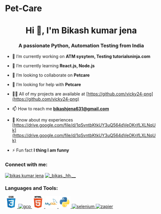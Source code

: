 # Pet-Care<h1 align="center">Hi 👋, I'm Bikash kumar jena</h1>
<h3 align="center">A passionate Python, Automation Testing from India</h3>

- 🔭 I’m currently working on **ATM sysytem, Testing tutorialsninja.com**

- 🌱 I’m currently learning **React.js, Node.js**

- 👯 I’m looking to collaborate on **Petcare**

- 🤝 I’m looking for help with **Petcare**

- 👨‍💻 All of my projects are available at [https://github.com/vicky24-png](https://github.com/vicky24-png)

- 📫 How to reach me **bikashjena631@gmail.com**

- 📄 Know about my experiences [https://drive.google.com/file/d/1qSvntbKtkUY3uQ564dVeOKrjfLXLNqUk](https://drive.google.com/file/d/1qSvntbKtkUY3uQ564dVeOKrjfLXLNqUk)

- ⚡ Fun fact **I thing I am funny**

<h3 align="left">Connect with me:</h3>
<p align="left">
<a href="https://linkedin.com/in/bikas kumar jena" target="blank"><img align="center" src="https://raw.githubusercontent.com/rahuldkjain/github-profile-readme-generator/master/src/images/icons/Social/linked-in-alt.svg" alt="bikas kumar jena" height="30" width="40" /></a>
<a href="https://instagram.com/_bikas._hh.__" target="blank"><img align="center" src="https://raw.githubusercontent.com/rahuldkjain/github-profile-readme-generator/master/src/images/icons/Social/instagram.svg" alt="_bikas._hh.__" height="30" width="40" /></a>
</p>

<h3 align="left">Languages and Tools:</h3>
<p align="left"> <a href="https://www.w3schools.com/css/" target="_blank" rel="noreferrer"> <img src="https://raw.githubusercontent.com/devicons/devicon/master/icons/css3/css3-original-wordmark.svg" alt="css3" width="40" height="40"/> </a> <a href="https://cloud.google.com" target="_blank" rel="noreferrer"> <img src="https://www.vectorlogo.zone/logos/google_cloud/google_cloud-icon.svg" alt="gcp" width="40" height="40"/> </a> <a href="https://www.w3.org/html/" target="_blank" rel="noreferrer"> <img src="https://raw.githubusercontent.com/devicons/devicon/master/icons/html5/html5-original-wordmark.svg" alt="html5" width="40" height="40"/> </a> <a href="https://www.mysql.com/" target="_blank" rel="noreferrer"> <img src="https://raw.githubusercontent.com/devicons/devicon/master/icons/mysql/mysql-original-wordmark.svg" alt="mysql" width="40" height="40"/> </a> <a href="https://www.python.org" target="_blank" rel="noreferrer"> <img src="https://raw.githubusercontent.com/devicons/devicon/master/icons/python/python-original.svg" alt="python" width="40" height="40"/> </a> <a href="https://www.selenium.dev" target="_blank" rel="noreferrer"> <img src="https://raw.githubusercontent.com/detain/svg-logos/780f25886640cef088af994181646db2f6b1a3f8/svg/selenium-logo.svg" alt="selenium" width="40" height="40"/> </a> <a href="https://zapier.com" target="_blank" rel="noreferrer"> <img src="https://www.vectorlogo.zone/logos/zapier/zapier-icon.svg" alt="zapier" width="40" height="40"/> </a> </p>
